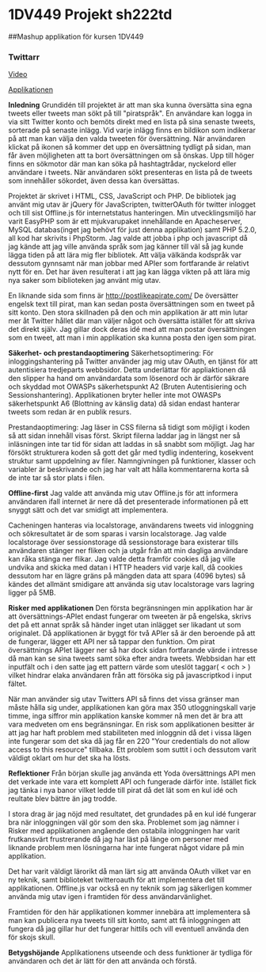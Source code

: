 # 1DV449 Projekt sh222td 

##Mashup applikation för kursen 1DV449

### Twittarr

[Video](https://vimeo.com/151878425)

[Applikationen](http://sandrahansson.net/twittarr/)

<strong>Inledning</strong>
Grundidén till projektet är att man ska kunna översätta sina egna tweets eller tweets man sökt på till "piratspråk". En användare kan logga in via sitt Twitter konto och bemöts direkt med en lista på sina senaste tweets, sorterade på senaste inlägg. Vid varje inlägg finns en bildikon som indikerar på att man kan välja den valda tweeten för översättning. När användaren klickat på ikonen så kommer det upp en översättning tydligt på sidan, man får även möjligheten att ta bort översättningen om så önskas. Upp till höger finns en sökmotor där man kan söka på hashtagtrådar, nyckelord eller användare i tweets. När användaren sökt presenteras en lista på de tweets som innehåller sökordet, även dessa kan översättas.

Projektet är skrivet i HTML, CSS, JavaScript och PHP. De bibliotek jag använt mig utav är jQuery för JavaScripten, twitterOAuth för twitter inlogget och till sist Offline.js för internetstatus hanteringen. Min utvecklingsmiljö har varit EasyPHP som är ett mjukvarupaket innehållande en Apacheserver, MySQL databas(inget jag behövt för just denna applikation) samt PHP 5.2.0, all kod har skrivits i PhpStorm. Jag valde att jobba i php och javascript då jag kände att jag ville använda språk som jag känner till väl så jag kunde lägga tiden på att lära mig fler bibliotek. Att välja välkända kodspråk var dessutom gynnsamt när man jobbar med APIer som fortfarande är relativt nytt för en. Det har även resulterat i att jag kan lägga vikten på att lära mig nya saker som biblioteken jag använt mig utav.

En liknande sida som finns är http://postlikeapirate.com/ De översätter engelsk text till pirat, man kan sedan posta översättningen som en tweet på sitt konto. Den stora skillnaden på den och min applikation är att min lutar mer åt Twitter hållet där man väljer något och översätta istället för att skriva det direkt själv. Jag gillar dock deras idé med att man postar översättningen som en tweet, att man i min applikation ska kunna posta den igen som pirat. 

<strong>Säkerhet- och prestandaoptimering</strong>
Säkerhetsoptimering: För inloggingshantering på Twitter använder jag mig utav OAuth, en tjänst för att autentisiera tredjeparts webbsidor. Detta underlättar för appliaktionen då den slipper ha hand om användardata som lösenord och är därför säkrare och skyddad mot OWASPs säkerhetspunkt A2 (Bruten Autentisiering och Sessionshantering). Applikationen bryter heller inte mot OWASPs säkerhetspunkt A6 (Blottning av känslig data) då sidan endast hanterar tweets som redan är en publik resurs.

Prestandaoptimering: Jag läser in CSS filerna så tidigt som möjligt i koden så att sidan innehåll visas först. Skript filerna laddar jag in längst ner så inläsningen inte tar tid för sidan att laddas in så snabbt som möjligt. 
Jag har försökt strukturera koden så gott det går med tydlig indentering, kosekvent struktur samt uppdelning av filer. Namngivningen på funktioner, klasser och variabler är beskrivande och jag har valt att hålla kommentarerna korta så de inte tar så stor plats i filen.

<strong>Offline-first</strong>
Jag valde att använda mig utav Offline.js för att informera användaren ifall internet är nere då det presenterade informationen på ett snyggt sätt och det var smidigt att implementera.

Cacheningen hanteras via localstorage, användarens tweets vid inloggning och sökresultatet är de som sparas i varsin localstorage. Jag valde localstorage över sessionstorage då sessionstorage bara existerar tills användaren stänger ner fliken och ja utgår från att min dagliga användare kan råka stänga ner flikar. Jag valde detta framför cookies då jag ville undvika and skicka med datan i HTTP headers vid varje kall, då cookies dessutom har en lägre gräns på mängden data att spara (4096 bytes) så kändes det allmänt smidigare att använda sig utav localstorage vars lagring ligger på 5MB.

<strong>Risker med applikationen</strong>
Den första begränsningen min applikation har är att översättnings-APIet endast fungerar om tweeten är på engelska, skrivs det på ett annat språk så händer inget utan inlägget ser likadant ut som originalet.
Då applikationen är byggt för två APIer så är den beroende på att de fungerar, lägger ett API ner så tappar den funktion. Om pirat översättnings APIet lägger ner så har dock sidan fortfarande värde i intresse då man kan se sina tweets samt söka efter andra tweets.
Webbsidan har ett inputfält och i den satte jag ett pattern värde som uteslöt taggar( < och > ) vilket hindrar elaka användaren från att försöka sig på javascriptkod i input fältet.

När man använder sig utav Twitters API så finns det vissa gränser man måste hålla sig under, applikationen kan göra max 350 utloggningskall varje timme, inga siffror min applikation kanske kommer nå men det är bra att vara medveten om ens begränsningar.
En risk som applikationen besitter är att jag har haft problem med stabiliteten med inloggnin då det i vissa lägen inte fungerar som det ska då jag får en 220 "Your credentials do not allow access to this resource" tillbaka. Ett problem som suttit i och dessutom varit väldigt oklart om hur det ska ha lösts.

<strong>Reflektioner</strong>
Från början skulle jag använda ett Yoda översättnings API men det verkade inte vara ett komplett API och fungerade därför inte. Istället fick jag tänka i nya banor vilket ledde till pirat då det lät som en kul idé och reultate blev bättre än jag trodde.

I stora drag är jag nöjd med resultatet, det grundades på en kul idé fungerar bra när inloggningen väl gör som den ska. Problemet som jag nämner i Risker med applikationen angående den ostabila inloggningen har varit frutkansvärt frustrerande då jag har läst på länge om personer med liknande problem men lösningarna har inte fungerat något vidare på min applikation. 

Det har varit väldigt lärorikt då man lärt sig att använda OAuth vilket var en ny teknik, samt biblioteket twitteroauth för att implementera det till applikationen. Offline.js var också en ny teknik som jag säkerligen kommer använda mig utav igen i framtiden för dess användarvänlighet. 

Framtiden för den här applikationen kommer innebära att implementera så man kan publicera nya tweets till sitt konto, samt att få inloggningen att fungera då jag gillar hur det fungerar hittils och vill eventuell använda den för skojs skull.

<strong>Betygshöjande</strong>
Applikationens utseende och dess funktioner är tydliga för användaren och det är lätt för den att använda och förstå. 

